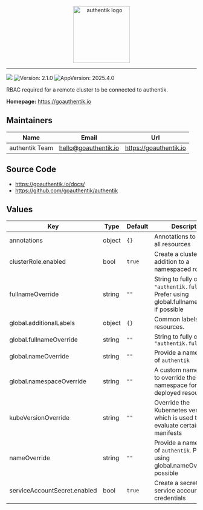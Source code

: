 <p align="center">
    <img src="https://goauthentik.io/img/icon_top_brand_colour.svg" height="150" alt="authentik logo">
</p>

---

[![](https://img.shields.io/discord/809154715984199690?label=Discord&style=for-the-badge)](https://goauthentik.io/discord)
![Version: 2.1.0](https://img.shields.io/badge/Version-2.1.0-informational?style=for-the-badge)
![AppVersion: 2025.4.0](https://img.shields.io/badge/AppVersion-2025.4.0-informational?style=for-the-badge)

RBAC required for a remote cluster to be connected to authentik.

**Homepage:** <https://goauthentik.io>

## Maintainers

| Name | Email | Url |
| ---- | ------ | --- |
| authentik Team | <hello@goauthentik.io> | <https://goauthentik.io> |

## Source Code

* <https://goauthentik.io/docs/>
* <https://github.com/goauthentik/authentik>

## Values

| Key | Type | Default | Description |
|-----|------|---------|-------------|
| annotations | object | `{}` | Annotations to apply to all resources |
| clusterRole.enabled | bool | `true` | Create a clusterole in addition to a namespaced role. |
| fullnameOverride | string | `""` | String to fully override `"authentik.fullname"`. Prefer using global.fullnameOverride if possible |
| global.additionalLabels | object | `{}` | Common labels for all resources. |
| global.fullnameOverride | string | `""` | String to fully override `"authentik.fullname"` |
| global.nameOverride | string | `""` | Provide a name in place of `authentik` |
| global.namespaceOverride | string | `""` | A custom namespace to override the default namespace for the deployed resources. |
| kubeVersionOverride | string | `""` | Override the Kubernetes version, which is used to evaluate certain manifests |
| nameOverride | string | `""` | Provide a name in place of `authentik`. Prefer using global.nameOverride if possible |
| serviceAccountSecret.enabled | bool | `true` | Create a secret with the service account credentials |
